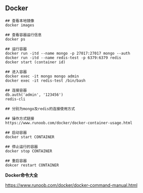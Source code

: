 ## Docker



```shell
## 查看本地镜像
docker images

## 查看容器运行信息
docker ps

## 运行容器
docker run -itd --name mongo -p 27017:27017 mongo --auth
docker run -itd --name redis-test -p 6379:6379 redis
docker start (container id)

## 进入容器
docker exec -it mongo mongo admin
docker exec -it redis-test /bin/bash

## 连接容器
db.auth('admin', '123456')
redis-cli

## 分别为mongo及redis的连接使用方式

## 操作方式链接
https://www.runoob.com/docker/docker-container-usage.html
```



```shell
## 启动容器
docker start CONTAINER

## 停止运行的容器
docker stop CONTAINER

## 重启容器
dokcer restart CONTAINER

```

**Docker命令大全**

https://www.runoob.com/docker/docker-command-manual.html